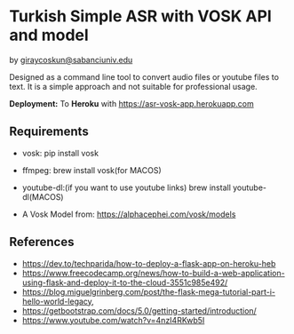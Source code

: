 # Turkish Simple ASR with VOSK API and model
by giraycoskun@sabanciuniv.edu

Designed as a command line tool to convert audio files or youtube files to text.
It is a simple approach and not suitable for professional usage.

**Deployment:** To **Heroku** with https://asr-vosk-app.herokuapp.com

## Requirements

- vosk: pip install vosk

- ffmpeg: brew install vosk(for MACOS)

- youtube-dl:(if you want to use youtube links) brew install youtube-dl(MACOS)

- A Vosk Model from: https://alphacephei.com/vosk/models

## References
- https://dev.to/techparida/how-to-deploy-a-flask-app-on-heroku-heb
- https://www.freecodecamp.org/news/how-to-build-a-web-application-using-flask-and-deploy-it-to-the-cloud-3551c985e492/
- https://blog.miguelgrinberg.com/post/the-flask-mega-tutorial-part-i-hello-world-legacy,
- https://getbootstrap.com/docs/5.0/getting-started/introduction/
- https://www.youtube.com/watch?v=4nzI4RKwb5I